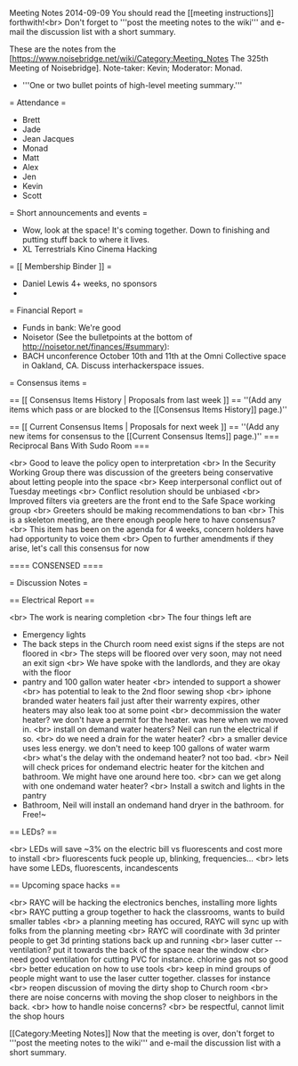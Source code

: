 Meeting Notes 2014-09-09 
 You should read the [[meeting instructions]] forthwith!&lt;br>
Don't forget to '''post the meeting notes to the wiki''' and e-mail the discussion list with a short summary.

These are the notes from the [https://www.noisebridge.net/wiki/Category:Meeting_Notes The 325th Meeting of Noisebridge]. Note-taker: Kevin; Moderator: Monad.
* '''One or two bullet points of high-level meeting summary.'''

= Attendance =
* Brett
* Jade
* Jean Jacques
* Monad
* Matt
* Alex
* Jen
* Kevin
* Scott

= Short announcements and events =
* Wow, look at the space! It's coming together. Down to finishing and putting stuff back to where it lives.
* XL Terrestrials Kino Cinema Hacking

= [[ Membership Binder ]] =
* Daniel Lewis 4+ weeks, no sponsors
* 

= Financial Report =
* Funds in bank: We're good
* Noisetor (See the bulletpoints at the bottom of http://noisetor.net/finances/#summary):
* BACH unconference October 10th and 11th at the Omni Collective space in Oakland, CA. Discuss interhackerspace issues.

= Consensus items =

== [[ Consensus Items History | Proposals from last week ]] ==
''(Add any items which pass or are blocked to the [[Consensus Items History]] page.)''

== [[ Current Consensus Items | Proposals for next week ]] ==
''(Add any new items for consensus to the [[Current Consensus Items]] page.)''
=== Reciprocal Bans With Sudo Room ===

&lt;br> Good to leave the policy open to interpretation
&lt;br> In the Security Working Group there was discussion of the greeters being conservative about letting people into the space
&lt;br> Keep interpersonal conflict out of Tuesday meetings
&lt;br> Conflict resolution should be unbiased
&lt;br> Improved filters via greeters are the front end to the Safe Space working group
&lt;br> Greeters should be making recommendations to ban
&lt;br> This is a skeleton meeting, are there enough people here to have consensus?
&lt;br> This item has been on the agenda for 4 weeks, concern holders have had opportunity to voice them
&lt;br> Open to further amendments if they arise, let's call this consensus for now

==== CONSENSED ====

= Discussion Notes =

== Electrical Report ==

&lt;br> The work is nearing completion
&lt;br> The four things left are
* Emergency lights
* The back steps in the Church room need exist signs if the steps are not floored in
&lt;br> The steps will be floored over very soon, may not need an exit sign
&lt;br> We have spoke with the landlords, and they are okay with the floor
* pantry and 100 gallon water heater
&lt;br> intended to support a shower
&lt;br> has potential to leak to the 2nd floor sewing shop
&lt;br> iphone branded water heaters fail just after their warrenty expires, other heaters may also leak too at some point
&lt;br> decommission the water heater? we don't have a permit for the heater. was here when we moved in.
&lt;br> install on demand water heaters? Neil can run the electrical if so.
&lt;br> do we need a drain for the water heater?
&lt;br> a smaller device uses less energy. we don't need to keep 100 gallons of water warm
&lt;br> what's the delay with the ondemand heater? not too bad.
&lt;br> Neil will check prices for ondemand electric heater for the kitchen and bathroom. We might have one around here too.
&lt;br> can we get along with one ondemand water heater?
&lt;br> Install a switch and lights in the pantry
* Bathroom, Neil will install an ondemand hand dryer in the bathroom. for Free!~

== LEDs? ==

&lt;br> LEDs will save ~3% on the electric bill vs fluorescents and cost more to install
&lt;br> fluorescents fuck people up, blinking, frequencies...
&lt;br> lets have some LEDs, fluorescents, incandescents

== Upcoming space hacks ==

&lt;br> RAYC will be hacking the electronics benches, installing more lights
&lt;br> RAYC putting a group together to hack the classrooms, wants to build smaller tables
&lt;br> a planning meeting has occured, RAYC will sync up with folks from the planning meeting
&lt;br> RAYC will coordinate with 3d printer people to get 3d printing stations back up and running
&lt;br> laser cutter -- ventilation? put it towards the back of the space near the window
&lt;br> need good ventilation for cutting PVC for instance. chlorine gas not so good
&lt;br> better education on how to use tools
&lt;br> keep in mind groups of people might want to use the laser cutter together. classes for instance
&lt;br> reopen discussion of moving the dirty shop to Church room
&lt;br> there are noise concerns with moving the shop closer to neighbors in the back.
&lt;br> how to handle noise concerns?
&lt;br> be respectful, cannot limit the shop hours

[[Category:Meeting Notes]]
Now that the meeting is over, don't forget to '''post the meeting notes to the wiki''' and e-mail the discussion list with a short summary.